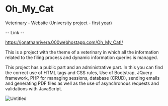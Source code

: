 # Oh_My_Cat
Veterinary - Website (University project - first year)

-- Link --

https://jonathanrivera.000webhostapp.com/Oh_My_Cat!/

This is a project with the theme of a veterinary in which all the information related to the filing process and dynamic information queries is managed.

This project has a public part and an administrative part. In this you can find the correct use of HTML tags and CSS rules, Use of Bootstrap, JQuery framework, PHP for managing sessions, database (CRUD), sending emails and generating PDF files as well as the use of asynchronous requests and validations with JavaScript.
    
    
    
    

![Untitled](https://user-images.githubusercontent.com/96964349/186794879-2b9719cd-7b32-49a2-8b2f-07eed40a5558.png)
